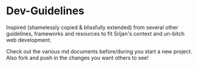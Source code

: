 Dev-Guidelines
==============

Inspired (shamelessly copied &amp; blissfully extended) from several other guidelines, frameworks and resources to fit Srijan's context and un-bitch web development.

Check out the various md documents before/during you start a new project.
Also fork and push in the changes you want others to see!
